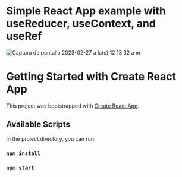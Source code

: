 # Simple React App example with useReducer, useContext, and useRef

![Captura de pantalla 2023-02-27 a la(s) 12 13 32 a  m](https://user-images.githubusercontent.com/3886811/221473285-67261659-66ba-4765-ad72-fbd1b8fad28e.png)

# Getting Started with Create React App

This project was bootstrapped with [Create React App](https://github.com/facebook/create-react-app).

## Available Scripts

In the project directory, you can run:
### `npm install`

### `npm start`
